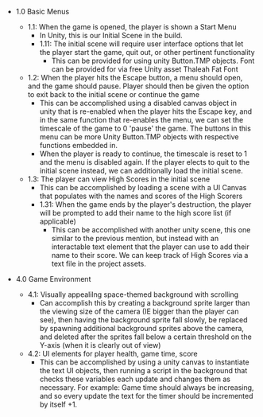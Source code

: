 * 1.0 Basic Menus
    * 1.1: When the game is opened, the player is shown a Start Menu
        * In Unity, this is our Initial Scene in the build.
        * 1.11: The initial scene will require user interface options that let the player start the game, quit out, or other pertinent functionality
            * This can be provided for using unity Button.TMP objects. Font can be provided for via free Unity asset Thaleah Fat Font
    * 1.2: When the player hits the Escape button, a menu should open, and the game should pause. Player should then be given the option to exit back to the initial scene or continue the game
        * This can be accomplished using a disabled canvas object in unity that is re-enabled when the player hits the Escape key, and in the same function that re-enables the menu, we can set the timescale of the game to 0 'pause' the game. The buttons in this menu can be more Unity Button.TMP objects with respective functions embedded in. 
        * When the player is ready to continue, the timescale is reset to 1 and the menu is disabled again. If the player elects to quit to the initial scene instead, we can additionally load the initial scene.
    * 1.3: The player can view High Scores in the initial scene
        * This can be accomplished by loading a scene with a UI Canvas that populates with the names and scores of the High Scorers
        * 1.31: When the game ends by the player's destruction, the player will be prompted to add their name to the high score list (if applicable)
            * This can be accomplished with another unity scene, this one similar to the previous mention, but instead with an interactable text element that the player can use to add their name to their score. We can keep track of High Scores via a text file in the project assets.

* 4.0 Game Environment
    * 4.1: Visually appealilng space-themed background with scrolling
        * Can accomplish this by creating a background sprite larger than the viewing size of the camera (IE bigger than the player can see), then having the background sprite fall slowly, be replaced by spawning additional background sprites above the camera, and deleted after the sprites fall below a certain threshold on the Y-axis (when it is clearly out of view)
    * 4.2: UI elements for player health, game time, score
        * This can be accomplished by using a unity canvas to instantiate the text UI objects, then running a script in the background that checks these variables each update and changes them as necessary. For example: Game time should always be increasing, and so every update the text for the timer should be incremented by itself +1.
